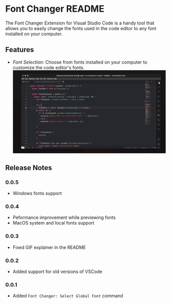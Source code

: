# Font Changer README

The Font Changer Extension for Visual Studio Code is a handy tool that allows you to easily change the fonts used in the code editor to any font installed on your computer. 

## Features

- *Font Selection*: Choose from fonts installed on your computer to customize the code editor's fonts.  
  ![Alt text](demo.gif)

## Release Notes

### 0.0.5
- Windows fonts support

### 0.0.4
- Peformance improvement while previewing fonts
- MacOS system and local fonts support

### 0.0.3
- Fixed GIF explainer in the README

### 0.0.2 
- Added support for old versions of VSCode

### 0.0.1
- Added `Font Changer: Select Global Font` command

